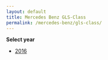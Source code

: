 ```yaml
---
layout: default
title: Mercedes Benz GLS-Class
permalink: /mercedes-benz/gls-class/
---
```

**Select year**

- [2016](/mercedes-benz/gls-class/2016/)